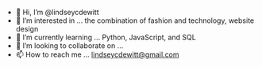 - 👋 Hi, I’m @lindseycdewitt
- 👀 I’m interested in ... the combination of fashion and technology, website design
- 🌱 I’m currently learning ... Python, JavaScript, and SQL
- 💞️ I’m looking to collaborate on ...
- 📫 How to reach me ... lindseycdewitt@gmail.com 

<!---
lindseycdewitt/lindseycdewitt is a ✨ special ✨ repository because its `README.md` (this file) appears on your GitHub profile.
You can click the Preview link to take a look at your changes.
--->
